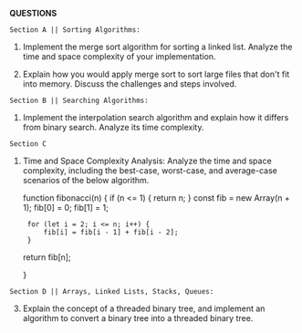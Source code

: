 **QUESTIONS**

`Section A || Sorting Algorithms:`

1. Implement the merge sort algorithm for sorting a linked list. Analyze the time and space complexity of your implementation.



3. Explain how you would apply merge sort to sort large files that don't
fit into memory. Discuss the challenges and steps involved.



`Section B || Searching Algorithms:`
1. Implement the interpolation search algorithm and explain how it differs from binary search. Analyze its time complexity.






`Section C`

1. Time and Space Complexity Analysis:
Analyze the time and space complexity, including
the best-case, worst-case, and average-case scenarios of the below algorithm.




    function fibonacci(n) {
        if (n <= 1) {
            return n;
        }
        const fib = new Array(n + 1);
        fib[0] = 0;
        fib[1] = 1;

        for (let i = 2; i <= n; i++) {
            fib[i] = fib[i - 1] + fib[i - 2];
        }

    return fib[n];

    }




`Section D ||
Arrays, Linked Lists, Stacks, Queues:`


3. Explain the concept of a threaded binary
tree, and implement an algorithm to convert a binary tree into a
threaded binary tree.
